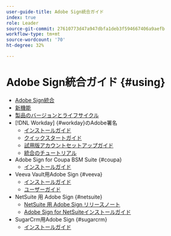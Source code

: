 ```yaml
---
user-guide-title: Adobe Sign統合ガイド
index: true
role: Leader
source-git-commit: 27610773d47a947dbfa1deb3f594667406a9aefb
workflow-type: tm+mt
source-wordcount: '70'
ht-degree: 32%

---
```



# Adobe Sign統合ガイド {#using}

+ [Adobe Sign統合](home.md)
+ [新機能](whats-new.md)
+ [製品のバージョンとライフサイクル](versions.md)
+ [!DNL Workday] {#workday}のAdobe署名
   + [インストールガイド](workday/install.md)
   + [クイックスタートガイド](workday/quick-start.md)
   + [試用版アカウントセットアップガイド](workday/trial-install.md)
   + [統合のチュートリアル](workday/tutorial-video.md)
+ Adobe Sign for Coupa BSM Suite {#coupa}
   + [インストールガイド](coupa/install.md)
+ Veeva Vault用Adobe Sign {#veeva}
   + [インストールガイド](veeva/install.md)
   + [ユーザーガイド](veeva/user.md)
+ NetSuite 用 Adobe Sign {#netsuite}
   + [NetSuite 用 Adobe Sign リリースノート](netsuite/release-notes.md)
   + [Adobe Sign for NetSuiteインストールガイド](netsuite/install.md)
+ SugarCrm用Adobe Sign {#sugarcrm}
   + [インストールガイド](sugarcrm/install.md)

